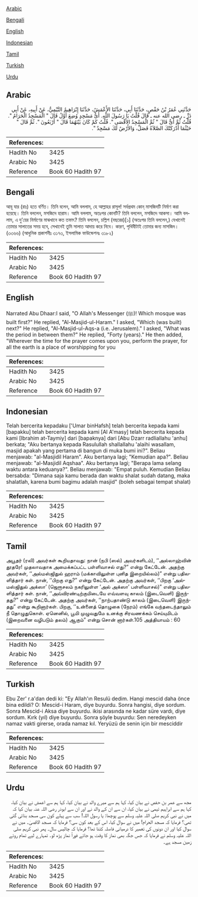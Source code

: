 [Arabic](#arabic)

[Bengali](#bengali)

[English](#english)

[Indonesian](#indonesian)

[Tamil](#tamil)

[Turkish](#turkish)

[Urdu](#urdu)

## Arabic


<div dir="rtl" lang="ar" style={{fontSize:'larger',backgroundColor:'#f8f9fa',padding:20}}>
حَدَّثَنِي عُمَرُ بْنُ حَفْصٍ، حَدَّثَنَا أَبِي، حَدَّثَنَا الأَعْمَشُ، حَدَّثَنَا إِبْرَاهِيمُ التَّيْمِيُّ، عَنْ أَبِيهِ، عَنْ أَبِي ذَرٍّ ـ رضى الله عنه ـ قَالَ قُلْتُ يَا رَسُولَ اللَّهِ‏.‏ أَىُّ مَسْجِدٍ وُضِعَ أَوَّلُ قَالَ ‏"‏ الْمَسْجِدُ الْحَرَامُ ‏"‏‏.‏ قُلْتُ ثُمَّ أَىٌّ قَالَ ‏"‏ ثُمَّ الْمَسْجِدُ الأَقْصَى ‏"‏‏.‏ قُلْتُ كَمْ كَانَ بَيْنَهُمَا قَالَ ‏"‏ أَرْبَعُونَ ‏"‏‏.‏ ثُمَّ قَالَ ‏"‏ حَيْثُمَا أَدْرَكَتْكَ الصَّلاَةُ فَصَلِّ، وَالأَرْضُ لَكَ مَسْجِدٌ ‏"‏‏.‏
</div>
<div style={{backgroundColor:'#f8f9fa',padding:20, marginBottom: 10}}><table> <thead> <tr> <th>References:</th> <th></th> </tr> </thead> <tbody><tr><td>Hadith No</td><td>3425</td></tr><tr><td>Arabic No</td><td>3425</td></tr><tr><td>Reference</td><td>Book 60 Hadith 97</td></tr></tbody></table></div>

## Bengali


<div dir="ltr" lang="bn" style={{fontSize:'larger',backgroundColor:'#f8f9fa',padding:20}}>
আবূ যার (রাঃ) হতে বর্ণিত। তিনি বলেন, আমি বললাম, হে আল্লাহর রাসূল! সর্বপ্রথম কোন্ মাসজিদটি নির্মাণ করা হয়েছে। তিনি বললেন, মসজিদে হারাম। আমি বললাম, অতঃপর কোনটি? তিনি বললেন, মসজিদে আকসা। আমি বললাম, এ দু’য়ের নির্মাণের মাঝখানে কত তফাৎ? তিনি বললেন, চল্লিশ (বছরের)[১] (অতঃপর তিনি বললেন,) যেখানেই তোমার সালাতের সময় হবে, সেখানেই তুমি সালাত আদায় করে নিবে। কারণ, পৃথিবীটাই তোমার জন্য মাসজিদ। (৩৩৬৬) (আধুনিক প্রকাশনীঃ ৩১৭৩, ইসলামিক ফাউন্ডেশনঃ ৩১৮২)
</div>
<div style={{backgroundColor:'#f8f9fa',padding:20, marginBottom: 10}}><table> <thead> <tr> <th>References:</th> <th></th> </tr> </thead> <tbody><tr><td>Hadith No</td><td>3425</td></tr><tr><td>Arabic No</td><td>3425</td></tr><tr><td>Reference</td><td>Book 60 Hadith 97</td></tr></tbody></table></div>

## English


<div dir="ltr" lang="en" style={{fontSize:'larger',backgroundColor:'#f8f9fa',padding:20}}>
Narrated Abu Dhaar:I said, "O Allah's Messenger (ﷺ)! Which mosque was built first?" He replied, "Al-Masjid-ul-Haram." I asked, "Which (was built) next?" He replied, "Al-Masjid-ul-Aqs-a (i.e. Jerusalem)." I asked, "What was the period in between them?" He replied, "Forty (years)." He then added, "Wherever the time for the prayer comes upon you, perform the prayer, for all the earth is a place of worshipping for you
</div>
<div style={{backgroundColor:'#f8f9fa',padding:20, marginBottom: 10}}><table> <thead> <tr> <th>References:</th> <th></th> </tr> </thead> <tbody><tr><td>Hadith No</td><td>3425</td></tr><tr><td>Arabic No</td><td>3425</td></tr><tr><td>Reference</td><td>Book 60 Hadith 97</td></tr></tbody></table></div>

## Indonesian


<div dir="ltr" lang="id" style={{fontSize:'larger',backgroundColor:'#f8f9fa',padding:20}}>
Telah bercerita kepadaku ['Umar binHafsh] telah bercerita kepada kami [bapakku] telah bercerita kepada kami [Al A'masy] telah bercerita kepada kami [Ibrahim at-Taymiy] dari [bapaknya] dari [Abu Dzarr radliallahu 'anhu] berkata; "Aku bertanya kepada Rasulullah shallallahu 'alaihi wasallam, masjid apakah yang pertama di bangun di muka bumi ini?". Beliau menjawab: "al-Masjidil Haram". Aku bertanya lagi; "Kemudian apa?". Beliau menjawab: "al-Masjidil Aqshaa". Aku bertanya lagi; "Berapa lama selang waktu antara keduanya?". Beliau menjawab: "Empat puluh. Kemudian Beliau bersabda: "Dimana saja kamu berada dan waktu shalat sudah datang, maka shalatlah, karena bumi bagimu adalah masjid" (boleh sebagai tempat shalat)
</div>
<div style={{backgroundColor:'#f8f9fa',padding:20, marginBottom: 10}}><table> <thead> <tr> <th>References:</th> <th></th> </tr> </thead> <tbody><tr><td>Hadith No</td><td>3425</td></tr><tr><td>Arabic No</td><td>3425</td></tr><tr><td>Reference</td><td>Book 60 Hadith 97</td></tr></tbody></table></div>

## Tamil


<div dir="ltr" lang="ta" style={{fontSize:'larger',backgroundColor:'#f8f9fa',padding:20}}>
அபூதர் (ரலி) அவர்கள் கூறியதாவது: நான் (நபி (ஸல்) அவர்களிடம்), ‘‘அல்லாஹ்வின் தூதரே! முதலாவதாக அமைக்கப்பட்ட பள்ளிவாசல் எது?” என்று கேட்டேன். அதற்கு அவர்கள், ‘‘அல்மஸ்ஜிதுல் ஹராம் (மக்காவிலுள்ள புனித இறையில்லம்)” என்று பதிலளித்தார் கள். நான், ‘‘பிறகு எது?” என்று கேட்டேன். அதற்கு அவர்கள், ‘‘பிறகு ‘அல்மஸ்ஜிதுல் அக்ஸா’ (ஜெரூசலம் நகரிலுள்ள ‘அல் அக்ஸா’ பள்ளிவாசல்)” என்று பதிலளித்தார் கள். நான், ‘‘அவ்விரண்டிற்குமிடையே எவ்வளவு காலம் (இடைவெளி) இருந்தது?” என்று கேட்டேன். அதற்கு அவர்கள், ‘‘நாற்பதாண்டு காலம் (இடைவெளி) இருந்தது” என்று கூறினார்கள். பிறகு, ‘‘உன்னைத் தொழுகை (நேரம்) எங்கே வந்தடைந்தாலும் நீ தொழுதுகொள். ஏனெனில், பூமி முழுவதுமே உனக்கு சிரவணக்கம் செய்யுமிடம் (இறைவனை வழிபடும் தலம்) ஆகும்” என்று சொன் னார்கள்.105 அத்தியாயம் : 60
</div>
<div style={{backgroundColor:'#f8f9fa',padding:20, marginBottom: 10}}><table> <thead> <tr> <th>References:</th> <th></th> </tr> </thead> <tbody><tr><td>Hadith No</td><td>3425</td></tr><tr><td>Arabic No</td><td>3425</td></tr><tr><td>Reference</td><td>Book 60 Hadith 97</td></tr></tbody></table></div>

## Turkish


<div dir="ltr" lang="tr" style={{fontSize:'larger',backgroundColor:'#f8f9fa',padding:20}}>
Ebu Zer' r.a'dan dedi ki: "Ey Allah'ın Resulü dedim. Hangi mescid daha önce bina edildi? O: Mescid-i Haram, diye buyurdu. Sonra hangisi, diye sordum. Sonra Mescid-i Aksa diye buyurdu. ikisi arasında ne kadar süre vardı, diye sordum. Kırk (yıl) diye buyurdu. Sonra şöyle buyurdu: Sen neredeyken namaz vakti girerse, orada namaz kıl. Yeryüzü de senin için bir mesciddir
</div>
<div style={{backgroundColor:'#f8f9fa',padding:20, marginBottom: 10}}><table> <thead> <tr> <th>References:</th> <th></th> </tr> </thead> <tbody><tr><td>Hadith No</td><td>3425</td></tr><tr><td>Arabic No</td><td>3425</td></tr><tr><td>Reference</td><td>Book 60 Hadith 97</td></tr></tbody></table></div>

## Urdu


<div dir="rtl" lang="ur" style={{fontSize:'larger',backgroundColor:'#f8f9fa',padding:20}}>
مجھ سے عمر بن حفص نے بیان کیا، کہا ہم سے میرے والد نے بیان کیا، کہا ہم سے اعمش نے بیان کیا، کہا ہم سے ابراہیم تیمی نے بیان کیا، ان سے ان کے والد نے اور ان سے ابوذر رضی اللہ عنہ بیان کیا کہ میں نے نبی کریم صلی اللہ علیہ وسلم سے پوچھا: یا رسول اللہ! سب سے پہلے کون سی مسجد بنائی گئی تھی؟ فرمایا کہ مسجد الحرام! میں نے سوال کیا، اس کے بعد کون سی؟ فرمایا کہ مسجد الاقصیٰ۔ میں نے سوال کیا اور ان دونوں کی تعمیر کا درمیانی فاصلہ کتنا تھا؟ فرمایا کہ چالیس سال۔ پھر نبی کریم صلی اللہ علیہ وسلم نے فرمایا کہ جس جگہ بھی نماز کا وقت ہو جائے فوراً نماز پڑھ لو۔ تمہارے لیے تمام روئے زمین مسجد ہے۔
</div>
<div style={{backgroundColor:'#f8f9fa',padding:20, marginBottom: 10}}><table> <thead> <tr> <th>References:</th> <th></th> </tr> </thead> <tbody><tr><td>Hadith No</td><td>3425</td></tr><tr><td>Arabic No</td><td>3425</td></tr><tr><td>Reference</td><td>Book 60 Hadith 97</td></tr></tbody></table></div>